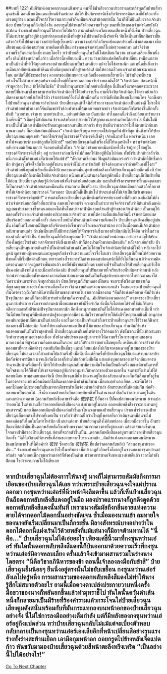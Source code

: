##บทที่ 1221 คัมภีร์แห่งอนาคตกาลแดนนิพพาน
คนที่ใช้น้ำเสียงกวนประสาทและกล้าพูดกับป๋ายเสี่ยวฉุนเช่นนี้ ตอนนี้บนดินแดนเซียนนิรันดร์กาล ต่อให้เป็นจักรพรรดิเซิ่งกับจักรพรรดิแสเองก็ยังต้องกริ่งเกรงอยู่บ้าง และคนที่ใจกล้าไร้ความเกรงกลัวก็คงมีแต่เจ้าเต่าน้อยเท่านั้น
วินาทีที่ได้ยินเสียงของเจ้าเต่าน้อย ป๋ายเสี่ยวฉุนก็ถึงกับอึ้งงัน ถอยกรูดไปด้านหลังด้วยความเร็วสูง ขณะที่เสียงของเจ้าเต่าน้อยยังดังสะท้อน ร่างของป๋ายเสี่ยวฉุนก็ได้หายวับไปแล้ว
ตามหลังเสียงหวีดแหลมเสียงหนึ่งที่ดังขึ้น ป๋ายเสี่ยวฉุนก็ได้มาปรากฏตัวอยู่ข้างภูเขาจำลองแห่งหนึ่งที่อยู่ห่างไปข้างหลังหนึ่งร้อยจั้ง ทันใดนั้นเขาก็ยกมือขวาขึ้นแล้วคว้าจับไปยังความว่างเปล่าที่อยู่เบื้องหน้า
ความว่างเปล่าถึงกับระเบิดแตกประหนึ่งพังถล่มลงมา เมื่อเสียงแหลมดังก้องสะท้อน ภาพติดตาที่เป็นเงาร่างของเจ้าเต่าน้อยก็โผล่พรวดออกมา แล้วจึงร่ายความเร็วอันน่าตะลึงเบี่ยงหลบโดยไว
ทว่าป๋ายเสี่ยวฉุนในวันนี้ไม่เหมือนวันวาน เขาแค่นเสียงเย็นหนึ่งครั้ง เดินไปข้างหน้าหนึ่งก้าว เมื่อก้าวนี้เหยียบลงพื้น ความว่างเปล่าแปดทิศก็แปรเปลี่ยน เหมือนกลายมาเป็นผิวน้ำที่ทำให้ทุกอย่างรอบด้านเปลี่ยนมาเป็นข้นเหนียว แม้จะไม่ใช่ตราผนึก แต่เหนือชั้นยิ่งกว่า เหมือนอาศัยพลังของฟ้าดินมาบีบอัดทุกอย่างที่อยู่รอบด้าน!
ต่อให้ความเร็วของเจ้าเต่าน้อยจะมากแค่ไหน แต่บัดนี้ก็ยังชะลอช้าลง ดวงตาของมันเผยความเหลือเชื่อออกมาเสี้ยวหนึ่ง ไม่ว่ามันจะดิ้นรนอย่างไรก็ไม่สามารถหลุดพ้นจากมือใหญ่ที่ยื่นพรวดออกมาจับร่างของมันได้!
“เจ้าเต่าน้อย ก่อนหน้านี้เจ้าพูดว่าอะไรนะ ข้าได้ยินไม่ชัด” ป๋ายเสี่ยวฉุนกระหยิ่มใจอย่างถึงที่สุด นี่เป็นครั้งแรกตลอดระยะเวลาหลายปีที่ผ่านมาซึ่งเขาสามารถจับเจ้าเต่าน้อยไว้ได้อย่างราบรื่น ยามนี้จึงจับเจ้าเต่าน้อยไว้ตรงหน้าแล้วเชิดคางถามด้วยน้ำเสียงไว้ตัว
เจ้าเต่าน้อยก็อึ้งงันไปเหมือนกัน ทว่านิสัยมันเป็นคนไม่ยอมใคร จึงถลึงตาใส่ป๋ายเสี่ยวฉุน เตรียมจะอ้าปากด่า ป๋ายเสี่ยวฉุนเข้าใจนิสัยร้ายกาจของเจ้าเต่าน้อยเป็นอย่างดี ไม่รอให้เจ้าเต่าน้อยอ้าปาก เขาก็จับมันเขย่ารัวด้วยท่าทางที่คุ้นเคย
พอเขาเขย่า เจ้าเต่าน้อยก็กรีดร้องขึ้นอีกครั้งทันที
“นายท่าน เจ้านาย นายท่านป๋าย...อย่าเขย่าอีกเลย บัดซบนัก ทำไมตอนนี้เจ้าถึงเปลี่ยนมาร้ายกาจถึงเพียงนี้”
“เมื่อครู่นี้ข้าล้อเล่น ข้าจะกล้าทิ้งตราประทับไว้ให้ลูกของนายท่านป๋ายได้อย่างไร นี่มันไม่มีทางเป็นไปได้เลย ข้ามีแต่จะรักและดูแลพวกเขาเสียมากกว่า ฮ่าๆ ข้าเห็นว่าพวกเราไม่ได้พบหน้ากันมานานมากแล้ว ก็เลยล้อเล่นแค่นั้นเอง” เจ้าเต่าน้อยรีบพูด พยายามใช้คำพูดที่น่าฟังที่สุด นั่นถึงทำให้ป๋ายเสี่ยวฉุนยอมหยุดเขย่า
“บอกให้เจ้าอยู่ในราชวงศ์จักรพรรดิเซิ่งดีๆ เจ้าหนีมาทำไม พอเจ้าหนีมา เลยทำให้จดหมายรักของข้าถูกยึดไปด้วย!” พอป๋ายเสี่ยวฉุนคิดถึงเรื่องนี้ก็ให้หงุดหงิดใจ
ทว่าเจ้าเต่าน้อยกลับอารมณ์เสียมากกว่า จึงอดบ่นพึมไม่ไหว
“เจ้านึกว่าข้าอยากหนีมานักหรือไง ข้าผู้อาวุโสอยู่ในราชวงศ์จักรพรรดิเซิ่งดีๆ อยู่ ทว่าคราวก่อนที่เจ้าไปก็บอกให้ข้าอยู่ที่นั่นไปก่อน ทั้งยังรับปากข้าว่าสักวันหนึ่งจะแต่งตั้งตำแหน่งสัตว์เทพให้แก่ข้า!”
“สัตว์เทพเชียวนะ ฟังดูแล้วมันแกร่งกร้าวว่าเต่าศักดิ์สิทธิ์มากนัก ข้าผู้อาวุโสจิตใจสั่นไหวอยู่ตั้งนาน แต่เจ้าก็ไม่มาหาข้าเสียที ข้าจึงต้องมาหาเจ้าด้วยตัวเองนี่ไงล่ะ” เจ้าเต่าน้อยยิ่งพูดน้ำเสียงยิ่งเต็มไปด้วยความมาดมั่น สุดท้ายยังถลึงตาใส่ป๋ายเสี่ยวฉุนด้วยอีกหนึ่งที
ป๋ายเสี่ยวฉุนเองก็ถลึงตาคืนให้กับเจ้าเต่าน้อย หนึ่งคนหนึ่งเต่ามองกันอยู่พักหนึ่ง ป๋ายเสี่ยวฉุนก็เป็นฝ่ายยิ้มให้ก่อน ป๋ายเสี่ยวฉุนย่อมรู้ดีว่าก่อนหน้านี้เจ้าเต่าน้อยล้อตนเล่น และอันที่จริงการกระทำทั้งหมดของเขาก็เป็นการล้อเจ้าเต่าน้อยเล่นเหมือนกัน ท่ามกลางเสียงหัวเราะ ป๋ายเสี่ยวฉุนปล่อยมือออกแล้วถือโอกาสทำให้เจ้าเต่าน้อยสมประสงค์
“เอาเถอะ นับแต่บัดนี้เป็นต้นไป ข้าจะแต่งตั้งให้เจ้าเป็นสัตว์เทพของราชวงศ์จักรพรรดิขุยข้า!”
การแต่งตั้งของป๋ายเสี่ยวฉุนมีพลังมหัศจรรย์บางอย่างที่ตัวเขาเองสัมผัสไม่ถึง ทว่าเจ้าเต่าน้อยกลับตัวสั่นสะท้าน ลมหายใจหอบรัว ดวงตาเป็นประกายเจิดจ้าราวกับว่ามีต้นกำเนิดแห่งกฎเกณฑ์บางอย่างซึ่งคนนอกมองไม่เห็นไหลบ่าจากฟ้าดินรอบด้านเข้าสู่ร่างของเจ้าเต่าน้อย
เป็นเหตุให้ตลอดทั้งร่างของเจ้าเต่าน้อยส่องประกายแสงจ้าพร่าตา
ภายใต้ความตื่นเต้นฮึกเหิมนี้ เจ้าเต่าน้อยแผดเสียงร้องเย้วออกมาหนึ่งครั้ง ก่อนจะโบยบินไปรอบด้านด้วยความพึงพอใจ ป๋ายเสี่ยวฉุนยังคงยิ้มอยู่เช่นนั้น เดิมทีเขาไม่อยากมีปัญหากับจักรพรรดิเซิ่งเพราะเรื่องของเจ้าเต่าน้อย ทว่าในเมื่อตอนนี้เจ้าเต่าน้อยกลับมาหาตนแล้ว ถ้าเช่นนั้นเขาก็ไม่มีทางปล่อยให้จักรพรรดิเซิ่งมาเอาตัวมันกลับไปได้อีก
ทว่าในส่วนของคำเตือนที่จำเป็น ป๋ายเสี่ยวฉุนก็ยังต้องพูดออกไป
“เจ้าต้องถ่อมตัวหน่อยนะ อย่าอาจหาญไปสร้างเรื่องใหญ่อะไรเข้าล่ะ หากจักรพรรดิเซิ่งมาหาอีก ข้าก็ต้องปวดหัวมากเหมือนกัน” หลังจากเอ่ยกำชับ ป๋ายเสี่ยวฉุนก็หมุนกายเดินเข้าไปในตำหนักด้านหลังโดยไม่ได้สนใจเจ้าเต่าน้อยที่กำลังดีใจอีก
หลังจากไปดูหน้าลูกชายหญิงของตนและพูดคุยกับซ่งจวินหว่านและโจวจื่อโม่แล้ว ป๋ายเสี่ยวฉุนที่เปี่ยมไปด้วยความพึงพอใจก็เริ่มปิดด่านฝึกตน
เพราะอย่างไรซะการปิดด่านของเขาก่อนหน้านี้ก็ยังไม่สิ้นสุด แม้ว่าความคิดแห่งอนาคตกาลจะถูกสร้างขึ้นมาแล้ว แต่ก็ยังมีรายละเอียดบางอย่างที่จำเป็นต้องให้ป๋ายเสี่ยวฉุนปรับให้มั่นคงก่อนถึงจะได้ และเมื่อมาถึงห้องลับ ป๋ายเสี่ยวฉุนที่ปรับลมหายใจเรียบร้อยก็หลับตาทำสมาธิ
หลังจากนำรายละเอียดทั้งหมดของความคิดแห่งอนาคตกาลอันเป็นขั้นสุดท้ายของบทจากโบราณกาลมาไล่วิเคราะห์จนกระจ่างแจ้งทุกส่วนแล้ว ป๋ายเสี่ยวฉุนก็เริ่มทดลองฝึกตน จนกระทั่งเรือนกายเขาเกิดสัญชาตญาณบางอย่างในการเคลื่อนโคจรววิชาความคิดแห่งอนาคตกาลแล้ว ในสมองของป๋ายเสี่ยวฉุนก็เริ่มใคร่ครวญถึงวิชาอภินิหารขั้นที่สามของบทจากโบราณกาลนี้ของตน
“คัมภีร์แห่งอดีตกาล คัมภีร์แห่งปัจจุบันกาล ตอนนี้วิชาอภินิหารอย่างที่สามก็ควรจะเป็น...คัมภีร์แห่งอนาคตกาล!” ดวงตาของป๋ายเสี่ยวฉุนเปล่งประกาย เนื่องจากก่อนหน้านี้ตบะของเขายังมีขีดจำกัด ดังนั้นจึงไม่ค่อยได้ร่ายใช้คัมภีร์แห่งอดีตกาลและคัมภีร์แห่งปัจจุบันกาลมากนัก อีกทั้งอานุภาพของมันก็ไม่ได้สำแดงออกมาอย่างเต็มที่
ทว่าวันนี้ป๋ายเสี่ยวฉุนที่มีพลังการต่อสู้ของบุพกาลมีความมั่นใจว่ายามที่ร่ายใช้คัมภีร์ใหญ่สองชนิดนี้ อานุภาพของมันจะต้องเปลี่ยนมาเป็นน่าตะลึง และในความเป็นจริงแล้วก็เพราะป๋ายเสี่ยวฉุนร่ายใช้วิชาอภินิหารสองอย่างนี้ไม่บ่อยนัก จึงทำให้พวกมันกลายมาเป็นท่าไม้ตายของป๋ายเสี่ยวฉุน
ส่วนคัมภีร์แห่งอนาคตกาลอันเป็นวิชาสุดท้ายนี้ ป๋ายเสี่ยวฉุนเองก็เคยไตร่ตรองไว้ก่อนแล้ว ดังนั้นขณะที่นั่งเข้าฌานเขาจึงทำการอนุมานอย่างต่อเนื่อง ทั้งยังอาศัยปราณของผู้บงการทำให้ความเร็วในการอนุมานของตนมากกว่าเดิม พิสูจน์ความคิดของตนเป็นระยะ แล้วก็สร้างสรรค์อย่างไม่หยุดยั้ง เหมือนกับการสร้างตำรับหลอมยาที่ความคิดต่างๆ กองทับกันเป็นชั้นๆ และเปลี่ยนแปลงไปเกินจะคาดเดาอยู่ในสมองของป๋ายเสี่ยวฉุน
ไม่นานเวลาก็ล่วงผ่านไปแล้วครึ่งปี เมื่อนับตั้งแต่ศึกครั้งที่ป๋ายเสี่ยวฉุนใช้แสงแห่งบุพกาลประมือกับจักรพรรดิแส มาจนถึงวันนี้เวลาก็ผ่านไปแล้วหนึ่งปีเต็ม แสงแห่งบุพกาลของเขาจึงกลับมาครบจำนวนสิบห้าครั้งอีกครั้ง
นี่ทำให้ป๋ายเสี่ยวฉุนกลับมามีความมั่นใจเต็มเปี่ยมอีกครั้ง ขณะเดียวกันการที่จิตใจสงบลงได้ก็ยิ่งทำให้เขาจมจ่อมอยู่กับการอนุมานวิชาคาถาของตัวเองมากขึ้น
จนกระทั่งผ่านไปได้หลายเดือน ยามสนธยาของวันนี้ ป๋ายเสี่ยวฉุนที่นั่งเข้าฌานอยู่ในห้องลับของตัวเองก็พลันลืมตาทั้งคู่ขึ้น ในดวงตาของเขาเหมือนมีดอกไม้สีแดงดอกหนึ่งกำลังผลิบาน เมื่อมองอย่างละเอียด...จะเห็นได้ว่าดอกไม้ดอกนี้ประกอบกันขึ้นมาจากอักขระตัวเล็กจ้อยตัวแล้วตัวเล่า อักขระเหล่านี้ตัดสลับกัน ก่อตัวกลายมาเป็นดอกไม้...ซึ่งมีความคล้ายคลึงกับดอกพลับพลึงที่ในตำนานเล่าลือกันว่าเบ่งบานอยู่ในดินแดนแห่งความตาย (ดอกพลับพลึงชื่อภาษาจีนคือ 彼岸花 ปี่อั้นฮวา ปี่อั้นแปลว่าแดนนิพพาน ฮวาแปลว่าดอกไม้ ในตำนานเชื่อว่าดอกพลับพลึงสีแดงจะเบ่งบานอยู่ในนรก ดอกพลับพลึงสีขาวจะเบ่งบานอยู่บนสวรรค์)
และเมื่อดอกพลับพลึงสีแดงก่อตัวขึ้นมาในดวงตาของป๋ายเสี่ยวฉุน ปราณทั่วร่างของป๋ายเสี่ยวฉุนก็แตกต่างไปจากที่เคยเป็น ราวกับว่าปราณนี้กว้างใหญ่ไพศาลยิ่งกว่าเดิมจนเหมือนจะไม่สอดคล้องกับโลกใบนี้เท่าไหร่นัก
เนิ่นนานต่อมา ป๋ายเสี่ยวฉุนถึงได้ก้มหน้าลง เมื่อยกมือขวาขึ้น อักขระสีแดงที่ก่อตัวขึ้นเป็นดอกพลับพลึงก็กะพริบพราวออกมาจากดวงตาทั้งคู่ของเขา แล้วมาจำแลงขึ้นบนใจกลางฝ่ามือของป๋ายเสี่ยวฉุน ก่อนที่จะก่อตัวขึ้นเป็น...ดอกพลับพลึงสีแดงอยู่ตรงหน้าของป๋ายเสี่ยวฉุนอีกครั้ง
“นี่ก็คือวิชาอภินิหารขั้นที่สามของบทจากโบราณกาลข้า...คัมภีร์แห่งอนาคตกาลแดนนิพพาน (แดนนิพพานในที่นี้คือคำว่า 彼岸 ซึ่งตรงกับ 彼岸花 ที่แปลว่าดอกพลับพลึง)
“ส่วนอานุภาพของมัน...” ร่างของป๋ายเสี่ยวฉุนหายวับไปในพริบตา เมื่อปรากฎตัวอีกครั้งก็มาอยู่ในจวนของกงซุนหว่านเอ๋อร์แล้ว จนถึงตอนนี้กงซุนหว่านเอ๋อร์ก็ยังคงปิดด่าน ทว่าอาการบาดเจ็บของนางหายดีแล้ว เวลานี้กำลังฝึกตน ใช่ว่าจะรบกวนไม่ได้เสียเลย


หากป๋ายเสี่ยวฉุนไม่ต้องการให้นางรู้ นางก็ไม่สามารถสัมผัสถึงการมาเยือนของป๋ายเสี่ยวฉุนได้เลย ทว่าเพราะป๋ายเสี่ยวฉุนจงใจแผ่ปราณออกมา กงซุนหว่านเอ๋อร์ที่นิ่วหน้าจึงลืมตาขึ้น แล้วก็เห็นป๋ายเสี่ยวฉุนยืนถือดอกพลับพลึงสีแดงอยู่ในมือ
มองปราดแรกนางก็ถูกดึงดูดด้วยดอกพลับพลึงสีแดงนั้นทันที เพราะนางสัมผัสถึงกลิ่นอายแห่งความตายได้จากดอกไม้ดอกนั้นอย่างชัดเจน ซ้ำเมื่อมองนานเข้า ลมหายใจของนางยังเริ่มเปลี่ยนมาเป็นถี่กระชั้น มีลางสังหรณ์บางอย่างว่าในดอกไม้ดอกนี้แฝงเร้นไว้ด้วยพลังที่แม้แต่นางก็มิอาจต้านทานได้
“นี่คือ...”
ป๋ายเสี่ยวฉุนไม่ได้เอ่ยอะไร เพียงแค่ชี้นิ้วมาที่กงซุนหว่านเอ๋อร์ ทันใดนั้นดอกพลับพลึงสีแดงนี้ก็บินออกมาด้วยความเร็วที่กงซุนหว่านเอ๋อร์มิอาจหลบเลี่ยง ครั้นแล้วจึงเข้ามาผสานรวมในร่างนางโดยตรง
“นี่คือวิชาอภินิหารของข้า ตอนนี้เจ้าลองลงมือกับข้าสิ” ป๋ายเสี่ยวฉุนยิ้มน้อยๆ ยืนนิ่งอยู่ตรงนั้นไม่ขยับเขยื้อน
กงซุนหว่านเอ๋อร์ลังเลไปครู่หนึ่ง การผสานรวมของดอกพลับพลึงสีแดงไม่ทำให้นางรู้สึกไม่สบายตัวอะไร ยามนี้เมื่อดวงตาเปล่งประกายวาบหนึ่งครั้ง มือขวาของนางก็พลันยกขึ้นแล้วทำมุทราชี้ไป ทันใดนั้นควันดำเส้นหนึ่งก็กลายมาเป็นผีร้ายที่ร้องคำรามแล้วกระโจนใส่ป๋ายเสี่ยวฉุน เสียงตูมดังสนั่นพร้อมกับที่มันกระแทกลงบนหน้าอกของป๋ายเสี่ยวฉุนอย่างจัง
นี่ไม่ใช่การลงมืออย่างเต็มกำลัง แต่ก็มีพลังของกงซุนหว่านเอ๋อร์อยู่ถึงแปดส่วน ทว่าป๋ายเสี่ยวฉุนกลับไม่แม้แต่จะเบี่ยงตัวหลบ กลับกลายเป็นกงซุนหว่านเอ๋อร์เองเสียอีกที่หน้าเปลี่ยนสีอย่างรุนแรง ร่างทั้งร่างสะท้านเยือก เอามือกุมหน้าอก ถอยกรูดไปข้างหลังเจ็ดแปดก้าว หันขวับมามองป๋ายเสี่ยวฉุนด้วยสีหน้าตะลึงพรึงเพริด
“เป็นอย่างนี้ไปได้อย่างไร!”
------


[Go To Next Chapter]( ./195.md)